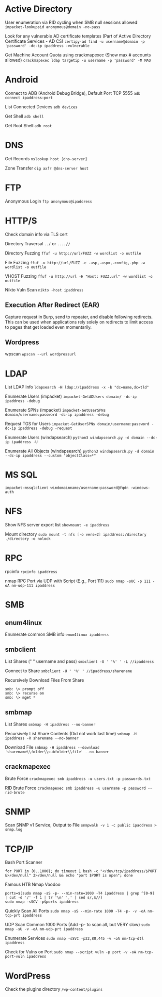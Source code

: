 # Active Directory

User enumeration via RID cycling when SMB null sessions allowed
`impacket-lookupsid anonymous@domain -no-pass`

Look for any vulnerable AD certificate templates (Part of Active Directory Certificate Services - AD CS)
`certipy-ad find -u username@domain -p 'password' -dc-ip ipaddress -vulnerable`

Get Machine Account Quota using crackmapexec (Show max # accounts allowed)
`crackmapexec ldap targetip -u username -p 'password' -M MAQ`

# Android

Connect to ADB (Android Debug Bridge), Default Port TCP 5555
`adb connect ipaddress:port`

List Connected Devices
`adb devices`

Get Shell
`adb shell`

Get Root Shell
`adb root`

# DNS

Get Records
`nslookup host [dns-server]`

Zone Transfer
`dig axfr @dns-server host`

# FTP

Anonymous Login
`ftp anonymous@ipaddress`

# HTTP/S

Check domain info via TLS cert

Directory Traversal
`../` or `....//`

Directory Fuzzing
`ffuf -u http://url/FUZZ -w wordlist -o outfile`

File Fuzzing
`ffuf -u http://url/FUZZ -e .asp,.aspx,.config,.php -w wordlist -o outfile`

VHOST Fuzzing
`ffuf -u http://url -H "Host: FUZZ.url" -w wordlist -o outfile`

Nikto Vuln Scan
`nikto -host ipaddress`

## Execution After Redirect (EAR)

Capture request in Burp, send to repeater, and disable following redirects. This can be used when applications rely solely on redirects to limit access to pages that get loaded even momentarily.

## Wordpress

wpscan
`wpscan --url wordpressurl`

# LDAP

List LDAP Info
`ldapsearch -H ldap://ipaddress -x -b "dc=name,dc=tld"`

Enumerate Users (impacket)
`impacket-GetADUsers domain/ -dc-ip ipaddress -debug`

Enumerate SPNs (impacket)
`impacket-GetUserSPNs domain/username:password -dc-ip ipaddress -debug`

Request TGS for Users
`impacket-GetUserSPNs domain/username:password -dc-ip ipaddress -debug -request`

Enumerate Users (windapsearch)
`python3 windapsearch.py -d domain --dc-ip ipaddress -U`

Enumerate All Objects (windapsearch)
`python3 windapsearch.py -d domain --dc-ip ipaddress --custom "objectClass=*"`

# MS SQL

`impacket-mssqlclient windomainname/username:password@fqdn -windows-auth`

# NFS

Show NFS server export list
`showmount -e ipaddress`

Mount directory
`sudo mount -t nfs [-o vers=2] ipaddress:/directory ./directory -o nolock`

# RPC

rpcinfo
`rpcinfo ipaddress`

nmap RPC Port via UDP with Script (E.g., Port 111)
`sudo nmap -sUC -p 111 -oA nm-udp-111 ipaddress`

# SMB

## enum4linux

Enumerate common SMB info
`enum4linux ipaddress`

## smbclient

List Shares (" " username and pass)
`smbclient -U ' '%' ' -L //ipaddress`

Connect to Share
`smbclient -U ' '%' ' //ipaddress/sharename`

Recursively Download Files From Share
```
smb: \> prompt off
smb: \> recurse on
smb: \> mget *
```

## smbmap

List Shares
`smbmap -H ipaddress --no-banner`

Recursively List Share Contents (Did not work last time)
`smbmap -H ipaddress -R sharename --no-banner`

Download File
`smbmap -H ipaddress --download 'sharename\\folder\\subfolder\\file' --no-banner`

## crackmapexec

Brute Force
`crackmapexec smb ipaddress -u users.txt -p passwords.txt`

RID Brute Force
`crackmapexec smb ipaddress -u username -p password --rid-brute`

# SNMP

Scan SNMP v1 Service, Output to File
`snmpwalk -v 1 -c public ipaddress > snmp.log`

# TCP/IP

Bash Port Scanner
```
for PORT in {0..1000}; do timeout 1 bash -c "</dev/tcp/ipaddress/$PORT
&>/dev/null" 2>/dev/null && echo "port $PORT is open"; done
```

Famous HTB Nmap Voodoo
```
ports=$(sudo nmap -sS -p- --min-rate=1000 -T4 ipaddress | grep ^[0-9] | cut -d '/' -f 1 | tr '\n' ',' | sed s/,$//)
sudo nmap -sSCV -p$ports ipaddress
```

Quickly Scan All Ports
`sudo nmap -sS --min-rate 1000 -T4 -p- -v -oA nm-tcp-prt ipaddress`

UDP Scan Common 1000 Ports (Add -p- to scan all, but VERY slow)
`sudo nmap -sU -v -oA nm-udp-prt ipaddress`

Enumerate Services
`sudo nmap -sSVC -p22,80,445 -v -oA nm-tcp-dtl ipaddress`

Check for Vulns on Port
`sudo nmap --script vuln -p port -v -oA nm-tcp-port-vuln ipaddress`

# WordPress

Check the plugins directory
`/wp-content/plugins`
